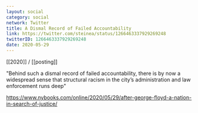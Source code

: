 ```yaml
---
layout: social
category: social
network: Twitter
title: A Dismal Record of Failed Accountability
link: https://twitter.com/steinea/status/1266463337929269248
twitterID: 1266463337929269248
date: 2020-05-29
---
```


[[2020]] / [[posting]]

"Behind such a dismal record of failed accountability, there is by now a widespread sense that structural racism in the city’s administration and law enforcement runs deep"

<https://www.nybooks.com/online/2020/05/29/after-george-floyd-a-nation-in-search-of-justice/>
